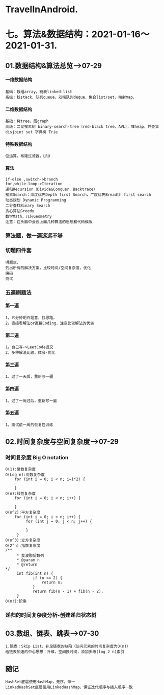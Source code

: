 # TravelInAndroid. 
# 七。算法&数据结构：2021-01-16～2021-01-31.
## 01.数据结构&算法总览-->07-29
#### 一维数据结构
    基础：数组array，链表linked-list
    高级：栈stack，队列queue，双端队列deque，集合list/set，映射map，
#### 二维数据结构
    基础：树tree，图graph
    高级：二叉搜索树 binary-search-tree（red-black tree，AVL），堆heap，并查集 disjoint set 字典树 Trie
#### 特殊数据结构
    位运算，布隆过滤器，LRU
#### 算法
    if-else ,switch->branch
    for,while-loop->Iteration
    递归Recursion（Divide&Conquer，Backtrace）
    搜索Search：深度优先Depth first Search，广度优先Breadth first search
    动态规划 Dynamic Programming
    二分查找Binary Search
    贪心算法Greedy
    数学Math，几何Geometry
    注意：在头脑中会议上面几种算法的思想和代码模版
### 算法题，做一遍远远不够
### 切题四件套
    明题意，
    列出所有的解决方案，比较时间/空间复杂度，优化
    编码
    测试
### 五遍刷题法
####    第一遍
    1。五分钟明白题意，找思路，
    2。直接看解法or直接Coding，注意比较解法的优劣
####    第二遍
    1。自己写->LeetCode提交
    2。多种解法比较，体会-优化
####    第三遍
    1。过了一天后，重新写一遍
####    第四遍
    1。过了一周过后，重新写一遍
####    第五遍
    1。面试前一周的恢复性训练
## 02.时间复杂度与空间复杂度-->07-29
### 时间复杂度 Big O notation
    O(1):常数复杂度
    O(Log n):对数复杂度
        for (int i = 0; i < n; i=i*2) {

        }
    O(n):线性复杂度
        for (int i = 0; i < n; i++) {

        }
    O(n^2):平方复杂度
        for (int i = 0; i < n; i++) {
             for (int j = 0; j < n; j++) {

             }
         }
    O(n^3):立方复杂度
    O(2^n):指数复杂度
    /**
         * 斐波那契数列
         * @param n
         * @return
    */
         int fib(int n) {
                if (n <= 2) {
                    return n;
                }
                return fib(n - 1) + fib(n - 2);
         }
    O(n!):阶乘
### 递归的时间复杂度分析-创建递归状态树
## 03.数组、链表、跳表-->07-30
    1.跳表：Skip List，补足链表的缺陷（访问元素的时间复杂度为O(n)）
    给链表加速的中心思想：升维，空间换时间，添加多级(log 2 n)索引
## 随记
    HashSet底层使用HashMap，无序，唯一
    LinkedHashSet底层使用LinkedHashMap，保证迭代顺序与插入顺序一致



